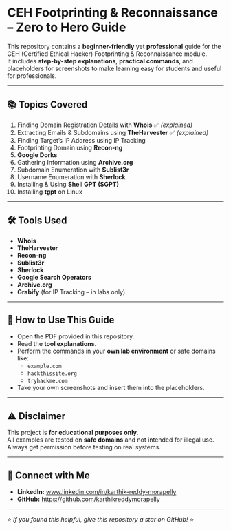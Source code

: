 # CEH Footprinting & Reconnaissance – Zero to Hero Guide

This repository contains a **beginner-friendly** yet **professional** guide for the CEH (Certified Ethical Hacker) Footprinting & Reconnaissance module.  
It includes **step-by-step explanations**, **practical commands**, and placeholders for screenshots to make learning easy for students and useful for professionals.

---

## 📚 Topics Covered
1. Finding Domain Registration Details with **Whois** ✅ *(explained)*
2. Extracting Emails & Subdomains using **TheHarvester** ✅ *(explained)*
3. Finding Target’s IP Address using IP Tracking
4. Footprinting Domain using **Recon-ng**
5. **Google Dorks**
6. Gathering Information using **Archive.org**
7. Subdomain Enumeration with **Sublist3r**
8. Username Enumeration with **Sherlock**
9. Installing & Using **Shell GPT (SGPT)**
10. Installing **tgpt** on Linux

---

## 🛠 Tools Used
- **Whois**
- **TheHarvester**
- **Recon-ng**
- **Sublist3r**
- **Sherlock**
- **Google Search Operators**
- **Archive.org**
- **Grabify** (for IP Tracking – in labs only)

---

## 📸 How to Use This Guide
- Open the PDF provided in this repository.  
- Read the **tool explanations**.  
- Perform the commands in your **own lab environment** or safe domains like:
  - `example.com`
  - `hackthissite.org`
  - `tryhackme.com`
- Take your own screenshots and insert them into the placeholders.

---

## ⚠️ Disclaimer
This project is **for educational purposes only**.  
All examples are tested on **safe domains** and not intended for illegal use.  
Always get permission before testing on real systems.

---

## 💬 Connect with Me
- **LinkedIn:** www.linkedin.com/in/karthik-reddy-morapelly 
- **GitHub:** https://github.com/karthikreddymorapelly

---

⭐ *If you found this helpful, give this repository a star on GitHub!* ⭐
